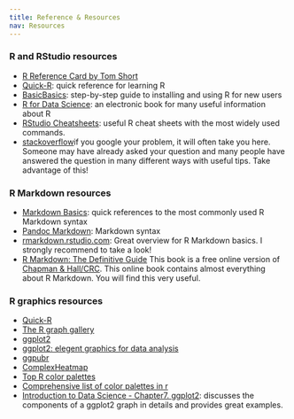 ```yaml
---
title: Reference & Resources
nav: Resources
---
```


### R and RStudio resources
- [R Reference Card by Tom Short](https://cran.r-project.org/doc/contrib/Short-refcard.pdf) 
- [Quick-R](https://www.statmethods.net/): quick reference for learning R
- [BasicBasics](https://rladiessydney.org/courses/ryouwithme/01-basicbasics-0/): step-by-step guide to installing and using R for new users
- [R for Data Science](https://r4ds.had.co.nz/index.html): an electronic book for many useful information about R
- [RStudio Cheatsheets](https://www.rstudio.com/resources/cheatsheets/): useful R cheat sheets with the most widely used commands.
- [stackoverflow](https://stackoverflow.com/)if you google your problem, it will often take you here. Someone may have already asked your question and many people have answered the question in many different ways with useful tips. Take advantage of this!

### R Markdown resources
- [Markdown Basics](https://rmarkdown.rstudio.com/authoring_basics.html): quick references to the most commonly used R Markdown syntax
- [Pandoc Markdown](https://pandoc.org/MANUAL.html#pandocs-markdown): Markdown syntax
- [rmarkdown.rstudio.com](https://rmarkdown.rstudio.com/lesson-1.html): Great overview for R Markdown basics. I strongly recommend to take a look!
- [R Markdown: The Definitive Guide](https://bookdown.org/yihui/rmarkdown/) This book is a free online version of [Chapman & Hall/CRC](https://www.routledge.com/R-Markdown-The-Definitive-Guide/Xie-Allaire-Grolemund/p/book/9781138359338). This online book contains almost everything about R Markdown. You will find this very useful.

### R graphics resources
- [Quick-R](https://www.statmethods.net/graphs/index.html)
- [The R graph gallery](https://www.r-graph-gallery.com/index.html)
- [ggplot2](https://ggplot2.tidyverse.org/)
- [ggplot2: elegent graphics for data analysis](https://ggplot2-book.org/index.html)
- [ggpubr](http://www.sthda.com/english/articles/24-ggpubr-publication-ready-plots/81-ggplot2-easy-way-to-mix-multiple-graphs-on-the-same-page/)
- [ComplexHeatmap](https://jokergoo.github.io/ComplexHeatmap-reference/book/)
- [Top R color palettes](https://www.datanovia.com/en/blog/top-r-color-palettes-to-know-for-great-data-visualization/)
- [Comprehensive list of color palettes in r](https://github.com/EmilHvitfeldt/r-color-palettes)
- [Introduction to Data Science - Chapter7. ggplot2](https://rafalab.github.io/dsbook/ggplot2.html#geometries): discusses the components of a ggplot2 graph in details and provides great examples.
